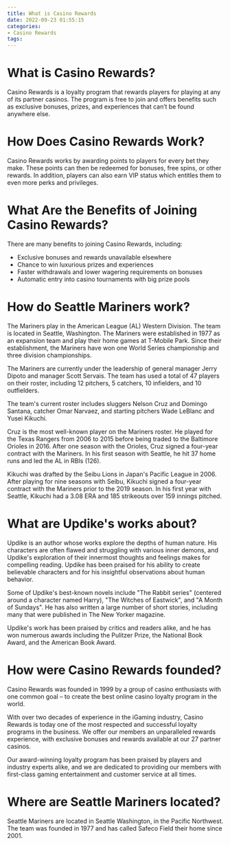 ```yaml
---
title: What is Casino Rewards
date: 2022-09-23 01:55:15
categories:
- Casino Rewards
tags:
---
```



#  What is Casino Rewards?

Casino Rewards is a loyalty program that rewards players for playing at any of its partner casinos. The program is free to join and offers benefits such as exclusive bonuses, prizes, and experiences that can’t be found anywhere else.

# How Does Casino Rewards Work?

Casino Rewards works by awarding points to players for every bet they make. These points can then be redeemed for bonuses, free spins, or other rewards. In addition, players can also earn VIP status which entitles them to even more perks and privileges.

# What Are the Benefits of Joining Casino Rewards?

There are many benefits to joining Casino Rewards, including:

- Exclusive bonuses and rewards unavailable elsewhere
- Chance to win luxurious prizes and experiences
- Faster withdrawals and lower wagering requirements on bonuses
- Automatic entry into casino tournaments with big prize pools

#  How do Seattle Mariners work?

The Mariners play in the American League (AL) Western Division. The team is located in Seattle, Washington. The Mariners were established in 1977 as an expansion team and play their home games at T-Mobile Park. Since their establishment, the Mariners have won one World Series championship and three division championships.

The Mariners are currently under the leadership of general manager Jerry Dipoto and manager Scott Servais. The team has used a total of 47 players on their roster, including 12 pitchers, 5 catchers, 10 infielders, and 10 outfielders.

The team's current roster includes sluggers Nelson Cruz and Domingo Santana, catcher Omar Narvaez, and starting pitchers Wade LeBlanc and Yusei Kikuchi.

Cruz is the most well-known player on the Mariners roster. He played for the Texas Rangers from 2006 to 2015 before being traded to the Baltimore Orioles in 2016. After one season with the Orioles, Cruz signed a four-year contract with the Mariners. In his first season with Seattle, he hit 37 home runs and led the AL in RBIs (126).

Kikuchi was drafted by the Seibu Lions in Japan's Pacific League in 2006. After playing for nine seasons with Seibu, Kikuchi signed a four-year contract with the Mariners prior to the 2019 season. In his first year with Seattle, Kikuchi had a 3.08 ERA and 185 strikeouts over 159 innings pitched.


#  What are Updike's works about?

Updike is an author whose works explore the depths of human nature. His characters are often flawed and struggling with various inner demons, and Updike's exploration of their innermost thoughts and feelings makes for compelling reading. Updike has been praised for his ability to create believable characters and for his insightful observations about human behavior.

Some of Updike's best-known novels include "The Rabbit series" (centered around a character named Harry), "The Witches of Eastwick", and "A Month of Sundays". He has also written a large number of short stories, including many that were published in The New Yorker magazine.

Updike's work has been praised by critics and readers alike, and he has won numerous awards including the Pulitzer Prize, the National Book Award, and the American Book Award.

#  How were Casino Rewards founded?

Casino Rewards was founded in 1999 by a group of casino enthusiasts with one common goal – to create the best online casino loyalty program in the world.

With over two decades of experience in the iGaming industry, Casino Rewards is today one of the most respected and successful loyalty programs in the business. We offer our members an unparalleled rewards experience, with exclusive bonuses and rewards available at our 27 partner casinos.

Our award-winning loyalty program has been praised by players and industry experts alike, and we are dedicated to providing our members with first-class gaming entertainment and customer service at all times.

#  Where are Seattle Mariners located?

Seattle Mariners are located in Seattle Washington, in the Pacific Northwest. The team was founded in 1977 and has called Safeco Field their home since 2001.